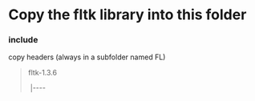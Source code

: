 # Copy the fltk library into this folder
### include
copy headers (always in a subfolder named FL)
> fltk-1.3.6
> 
> ​		|---- 